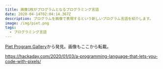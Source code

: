 ```yaml
---
title: 画像1枚がプログラムとなるプログラミング言語
date: 2020-04-14T02:04:14.367Z
description: プログラムを画像で表現するという新しいプログラム言語を紹介します。
image: /img/piet.png
tags:
  - プログラミング言語
---
```

[Piet Program Gallery](https://www.dangermouse.net/esoteric/piet/samples.html)から発見。画像もここから転載。

https://hackaday.com/2020/01/03/a-programming-language-that-lets-you-code-with-pixels/
